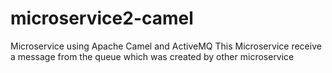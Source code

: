 # microservice2-camel
Microservice using Apache Camel
and ActiveMQ 
This Microservice receive a message from the  queue which was created by other microservice 
